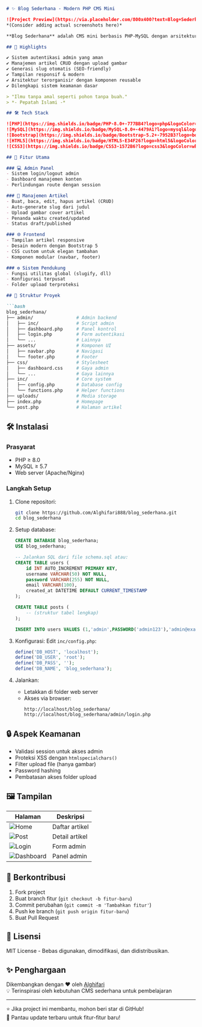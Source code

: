 
```markdown
# ✨ Blog Sederhana - Modern PHP CMS Mini

![Project Preview](https://via.placeholder.com/800x400?text=Blog+Sederhana+CMS+Preview) 
*(Consider adding actual screenshots here)*

**Blog Sederhana** adalah CMS mini berbasis PHP-MySQL dengan arsitektur modular dan tampilan elegan menggunakan Bootstrap 5. Dibangun untuk pembelajaran pengembangan web dengan fitur lengkap namun tetap sederhana.

## 🌟 Highlights

✔ Sistem autentikasi admin yang aman  
✔ Manajemen artikel CRUD dengan upload gambar  
✔ Generasi slug otomatis (SEO-friendly)  
✔ Tampilan responsif & modern  
✔ Arsitektur terorganisir dengan komponen reusable  
✔ Dilengkapi sistem keamanan dasar  

> "Ilmu tanpa amal seperti pohon tanpa buah."  
> *- Pepatah Islami -*

## 🛠️ Tech Stack

![PHP](https://img.shields.io/badge/PHP-8.0+-777BB4?logo=php&logoColor=white)
![MySQL](https://img.shields.io/badge/MySQL-8.0+-4479A1?logo=mysql&logoColor=white)
![Bootstrap](https://img.shields.io/badge/Bootstrap-5.2+-7952B3?logo=bootstrap&logoColor=white)
![HTML5](https://img.shields.io/badge/HTML5-E34F26?logo=html5&logoColor=white)
![CSS3](https://img.shields.io/badge/CSS3-1572B6?logo=css3&logoColor=white)

## 🚀 Fitur Utama

### 💻 Admin Panel
- Sistem login/logout admin
- Dashboard manajemen konten
- Perlindungan route dengan session

### 📝 Manajemen Artikel
- Buat, baca, edit, hapus artikel (CRUD)
- Auto-generate slug dari judul
- Upload gambar cover artikel
- Penanda waktu created/updated
- Status draft/published

### 🌐 Frontend
- Tampilan artikel responsive
- Desain modern dengan Bootstrap 5
- CSS custom untuk elegan tambahan
- Komponen modular (navbar, footer)

### ⚙️ Sistem Pendukung
- Fungsi utilitas global (slugify, dll)
- Konfigurasi terpusat
- Folder upload terproteksi

## 📂 Struktur Proyek

```bash
blog_sederhana/
├── admin/                # Admin backend
│   ├── inc/              # Script admin
│   ├── dashboard.php     # Panel kontrol
│   ├── login.php         # Form autentikasi
│   └── ...               # Lainnya
├── assets/               # Komponen UI
│   ├── navbar.php        # Navigasi
│   └── footer.php        # Footer
├── css/                  # Stylesheet
│   ├── dashboard.css     # Gaya admin
│   └── ...               # Gaya lainnya
├── inc/                  # Core system
│   ├── config.php        # Database config
│   └── functions.php     # Helper functions
├── uploads/              # Media storage
├── index.php             # Homepage
└── post.php              # Halaman artikel
```

## 🛠️ Instalasi

### Prasyarat
- PHP ≥ 8.0
- MySQL ≥ 5.7
- Web server (Apache/Nginx)

### Langkah Setup

1. Clone repositori:
   ```bash
   git clone https://github.com/Alghifari888/blog_sederhana.git
   cd blog_sederhana
   ```

2. Setup database:
   ```sql
   CREATE DATABASE blog_sederhana;
   USE blog_sederhana;
   
   -- Jalankan SQL dari file schema.sql atau:
   CREATE TABLE users (
       id INT AUTO_INCREMENT PRIMARY KEY,
       username VARCHAR(50) NOT NULL,
       password VARCHAR(255) NOT NULL,
       email VARCHAR(100),
       created_at DATETIME DEFAULT CURRENT_TIMESTAMP
   );
   
   CREATE TABLE posts (
       -- (struktur tabel lengkap)
   );
   
   INSERT INTO users VALUES (1,'admin',PASSWORD('admin123'),'admin@example.com',NOW());
   ```

3. Konfigurasi:
   Edit `inc/config.php`:
   ```php
   define('DB_HOST', 'localhost');
   define('DB_USER', 'root');
   define('DB_PASS', '');
   define('DB_NAME', 'blog_sederhana');
   ```

4. Jalankan:
   - Letakkan di folder web server
   - Akses via browser:
     ```
     http://localhost/blog_sederhana/
     http://localhost/blog_sederhana/admin/login.php
     ```

## 🔒 Aspek Keamanan

- Validasi session untuk akses admin
- Proteksi XSS dengan `htmlspecialchars()`
- Filter upload file (hanya gambar)
- Password hashing
- Pembatasan akses folder upload

## 🖼️ Tampilan

| Halaman | Deskripsi |
|---------|-----------|
| ![Home](https://via.placeholder.com/300x200?text=Homepage) | Daftar artikel |
| ![Post](https://via.placeholder.com/300x200?text=Article) | Detail artikel |
| ![Login](https://via.placeholder.com/300x200?text=Login) | Form admin |
| ![Dashboard](https://via.placeholder.com/300x200?text=Dashboard) | Panel admin |

## 🤝 Berkontribusi

1. Fork project
2. Buat branch fitur (`git checkout -b fitur-baru`)
3. Commit perubahan (`git commit -m 'Tambahkan fitur'`)
4. Push ke branch (`git push origin fitur-baru`)
5. Buat Pull Request

## 📜 Lisensi

MIT License - Bebas digunakan, dimodifikasi, dan didistribusikan.

## ✨ Penghargaan

Dikembangkan dengan ❤ oleh [Alghifari](https://github.com/Alghifari888)  
💡 Terinspirasi oleh kebutuhan CMS sederhana untuk pembelajaran

---

⭐ Jika project ini membantu, mohon beri star di GitHub!  
🔔 Pantau update terbaru untuk fitur-fitur baru!
```
